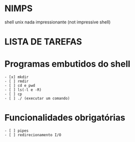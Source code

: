 # NIMPS
shell unix nada impressionante (not impressive shell)

# LISTA DE TAREFAS
  # Programas embutidos do shell
    - [x] mkdir
    - [ ] rmdir
    - [ ] cd e pwd
    - [ ] ls(-l e -R)
    - [ ] cp
    - [ ] ./ (executar um comando)
  # Funcionalidades obrigatórias
    - [ ] pipes
    - [ ] redirecionamento I/O
